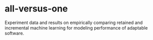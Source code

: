 # all-versus-one
Experiment data and results on empirically comparing retained and incremental machine learning for modeling performance of adaptable software.
